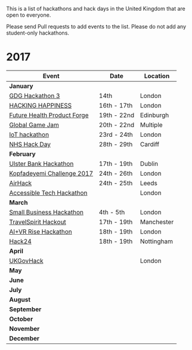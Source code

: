 This is a list of hackathons and hack days in the United Kingdom that are open to everyone.

Please send Pull requests to add events to the list. Please do not add any student-only hackathons.

# 2017

| Event | Date | Location |
|---|---|---|
| **January** |
| [GDG Hackathon 3](https://www.eventbrite.com/e/gdg-hackathon-3-for-developers-by-developers-tickets-29785768034) | 14th | London |
| [HACKING HAPPINESS](https://www.digitalcatapultcentre.org.uk/event/hacking-happiness) | 16th - 17th | London |
| [Future Health Product Forge](https://productforge.io/events/future-health-product-forge) | 19th - 22nd | Edinburgh |
| [Global Game Jam](http://globalgamejam.org/) | 20th - 22nd | Multiple |
| [IoT hackathon](http://www.iottechexpo.com/europe/exhibition/iot-hackathon/) | 23rd - 24th | London |
| [NHS Hack Day](http://nhshackday.com/) | 28th - 29th | Cardiff |
| **February** |
| [Ulster Bank Hackathon](https://www.eventbrite.co.uk/e/ulster-bank-hackathon-dublin-tickets-29486640335) | 17th - 19th | Dublin |
| [Kopfadeyemi Challenge 2017](https://www.eventbrite.com/e/kopfadeyemi-challenge-2017-registration-29466212234) | 24th - 26th | London |
| [AirHack](https://odileeds.org/airhack/) | 24th - 25th | Leeds |
| [Accessible Tech Hackathon](http://accessibletech.co.uk/hackathon ) | | London |
| **March** |
| [Small Business Hackathon](http://www.smallbizhack.com/) | 4th - 5th | London |
| [TravelSpirit Hackout](http://travelspirit.foundation/) | 17th - 19th | Manchester |
| [AI+VR Rise Hackathon](https://www.eventbrite.com/e/aivr-rise-hackathon-tickets-30895935575) | 18th - 19th | London |
| [Hack24](http://www.hack24.co.uk/) | 18th - 19th | Nottingham |
| **April** |
| [UKGovHack](http://ukgovhack.com) | | London |
| **May** |
| **June** |
| **July** |
| **August** |
| **September** |
| **October** |
| **November** |
| **December** |
